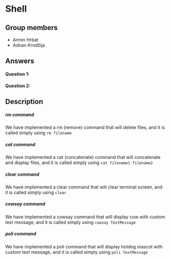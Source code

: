# Shell

## Group members
- Armin Hrbat
- Adnan Krndžija

## Answers
#### Question 1: 

#### Question 2:

## Description
##### *rm command*
We have implemented a rm (remove) command that will delete files, and it is called simply using ```rm filename```

##### *cat command*
We have implemented a cat (concatenate) command that will concatenate and display files, and it is called simply using ```cat filename1 filename2```

##### *clear command*
We have implemented a clear command that will clear terminal screen, and it is called simply using ```clear```

##### *cowsay command*
We have implemented a cowsay command that will display cow with custom text message, and it is called simply using ```cowsay TextMessage```

##### *poli command*
We have implemented a poli command that will display hotdog mascot with custom text message, and it is called simply using ```poli TextMessage```
